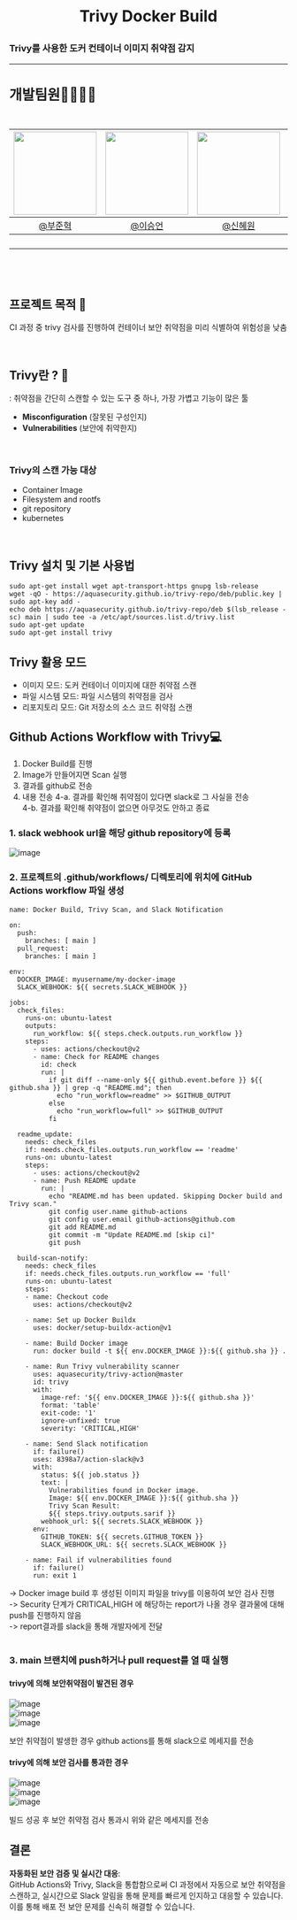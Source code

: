 # <p align="center"> Trivy Docker Build 
### Trivy를 사용한 도커 컨테이너 이미지 취약점 감지
---

<h2 style="font-size: 25px;"> 개발팀원👨‍👨‍👧‍👦<br>
<br>

|<img src="https://avatars.githubusercontent.com/u/127727927?v=4" width="150" height="150"/>|<img src="https://avatars.githubusercontent.com/u/90971532?v=4" width="150" height="150"/>|<img src="https://avatars.githubusercontent.com/u/98442485?v=4" width="150" height="150"/>|<img src="https://avatars.githubusercontent.com/u/66353700?v=4" width="150" height="150"/>|
|:-:|:-:|:-:|:-:|
|[@부준혁](https://github.com/BooJunhyuk)|[@이승언](https://github.com/seungunleeee)|[@신혜원](https://github.com/haewoni)|[@이연희](https://github.com/LeeYeonhee-00)|

---

<br>

## 프로젝트 목적 🌷
CI 과정 중 trivy 검사를 진행하여 컨테이너 보안 취약점을 미리 식별하여 위험성을 낮춤

<br>

## Trivy란 ? :mag_right:
: 취약점을 간단히 스캔할 수 있는 도구 중 하나, 가장 가볍고 기능이 많은 툴

- **Misconfiguration** (잘못된 구성인지)
- **Vulnerabilities** (보안에 취약한지)
<br>

### Trivy의 스캔 가능 대상
- Container Image
- Filesystem and rootfs
- git repository
- kubernetes

<br>

## Trivy 설치 및 기본 사용법
```
sudo apt-get install wget apt-transport-https gnupg lsb-release
wget -qO - https://aquasecurity.github.io/trivy-repo/deb/public.key | sudo apt-key add -
echo deb https://aquasecurity.github.io/trivy-repo/deb $(lsb_release -sc) main | sudo tee -a /etc/apt/sources.list.d/trivy.list
sudo apt-get update
sudo apt-get install trivy
```

## Trivy 활용 모드
- 이미지 모드: 도커 컨테이너 이미지에 대한 취약점 스캔
- 파일 시스템 모드: 파일 시스템의 취약점을 검사
- 리포지토리 모드: Git 저장소의 소스 코드 취약점 스캔

## Github Actions Workflow with Trivy💻
1. Docker Build를 진행
2. Image가 만들어지면 Scan 실행
3. 결과를 github로 전송
4. 내용 전송
4-a. 결과를 확인해 취약점이 있다면 slack로 그 사실을 전송 <br>
4-b. 결과를 확인해 취약점이 없으면 아무것도 안하고 종료


### 1. slack webhook url을 해당 github repository에 등록
![image](https://github.com/user-attachments/assets/5615cc42-f67a-490d-a65b-6c476ae70dc4)

### 2. 프로젝트의 .github/workflows/ 디렉토리에 위치에 GitHub Actions workflow 파일 생성
```
name: Docker Build, Trivy Scan, and Slack Notification

on:
  push:
    branches: [ main ]
  pull_request:
    branches: [ main ]

env:
  DOCKER_IMAGE: myusername/my-docker-image
  SLACK_WEBHOOK: ${{ secrets.SLACK_WEBHOOK }}

jobs:
  check_files:
    runs-on: ubuntu-latest
    outputs:
      run_workflow: ${{ steps.check.outputs.run_workflow }}
    steps:
      - uses: actions/checkout@v2
      - name: Check for README changes
        id: check
        run: |
          if git diff --name-only ${{ github.event.before }} ${{ github.sha }} | grep -q "README.md"; then
            echo "run_workflow=readme" >> $GITHUB_OUTPUT
          else
            echo "run_workflow=full" >> $GITHUB_OUTPUT
          fi

  readme_update:
    needs: check_files
    if: needs.check_files.outputs.run_workflow == 'readme'
    runs-on: ubuntu-latest
    steps:
      - uses: actions/checkout@v2
      - name: Push README update
        run: |
          echo "README.md has been updated. Skipping Docker build and Trivy scan."
          git config user.name github-actions
          git config user.email github-actions@github.com
          git add README.md
          git commit -m "Update README.md [skip ci]"
          git push

  build-scan-notify:
    needs: check_files
    if: needs.check_files.outputs.run_workflow == 'full'
    runs-on: ubuntu-latest
    steps:
    - name: Checkout code
      uses: actions/checkout@v2

    - name: Set up Docker Buildx
      uses: docker/setup-buildx-action@v1

    - name: Build Docker image
      run: docker build -t ${{ env.DOCKER_IMAGE }}:${{ github.sha }} .

    - name: Run Trivy vulnerability scanner
      uses: aquasecurity/trivy-action@master
      id: trivy
      with:
        image-ref: '${{ env.DOCKER_IMAGE }}:${{ github.sha }}'
        format: 'table'
        exit-code: '1'
        ignore-unfixed: true
        severity: 'CRITICAL,HIGH'

    - name: Send Slack notification
      if: failure()
      uses: 8398a7/action-slack@v3
      with:
        status: ${{ job.status }}
        text: |
          Vulnerabilities found in Docker image. 
          Image: ${{ env.DOCKER_IMAGE }}:${{ github.sha }}
          Trivy Scan Result:
          ${{ steps.trivy.outputs.sarif }}
        webhook_url: ${{ secrets.SLACK_WEBHOOK }}
      env:
        GITHUB_TOKEN: ${{ secrets.GITHUB_TOKEN }}
        SLACK_WEBHOOK_URL: ${{ secrets.SLACK_WEBHOOK }}

    - name: Fail if vulnerabilities found
      if: failure()
      run: exit 1
```

-> Docker image build 후 생성된 이미지 파일을 trivy를 이용하여 보안 검사 진행 <br>
-> Security 단계가 CRITICAL,HIGH 에 해당하는 report가 나올 경우 결과물에 대해 push를 진행하지 않음<br>
-> report결과를 slack을 통해 개발자에게 전달  
<br>

### 3. main 브랜치에 push하거나 pull request를 열 때 실행
 
#### trivy에 의해 보안취약점이 발견된 경우 

![image](https://github.com/user-attachments/assets/e557c853-4e15-4922-be2c-fa30fb8936c7)
<br>
![image](https://github.com/user-attachments/assets/6245ab7a-7436-418c-8204-61a8aa24b211)
<br>
![image](https://github.com/user-attachments/assets/18292f20-b97f-4a1e-80e9-0a9ccf54f8f9)

보안 취약점이 발생한 경우 github actions를 통해 slack으로 메세지를 전송

#### trivy에 의해 보안 검사를 통과한 경우 
![image](https://github.com/user-attachments/assets/34189785-032e-4de5-9c68-80e6b3edf9b3)
<br>
![image](https://github.com/user-attachments/assets/0a6db3f2-a700-4895-8f8a-c52fd286b26d)
<br>
![image](https://github.com/user-attachments/assets/d0bdaf67-e5b9-496c-b61e-1c4a548f6dd7)

빌드 성공 후 보안 취약점 검사 통과시 위와 같은 메세지를 전송

## 결론 

**자동화된 보안 검증 및 실시간 대응**:<br> GitHub Actions와 Trivy, Slack을 통합함으로써 CI 과정에서 자동으로 보안 취약점을 스캔하고, 실시간으로 Slack 알림을 통해 문제를 빠르게 인지하고 대응할 수 있습니다.  이를 통해 배포 전 보안 문제를 신속히 해결할 수 있습니다.




